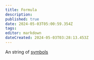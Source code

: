 ```yaml
---
title: Formula
description: 
published: true
date: 2024-05-03T05:00:59.354Z
tags: 
editor: markdown
dateCreated: 2024-05-03T03:28:13.453Z
---
```


An string of [symbols](/logic/symbol)
